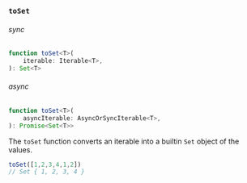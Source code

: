 ### `toSet`

###### sync

```ts
function toSet<T>(
    iterable: Iterable<T>,
): Set<T>
```

###### async

```ts
function toSet<T>(
    asyncIterable: AsyncOrSyncIterable<T>,
): Promise<Set<T>>
```

The `toSet` function converts an iterable into a builtin `Set` object of the values.

```ts
toSet([1,2,3,4,1,2])
// Set { 1, 2, 3, 4 }
```
